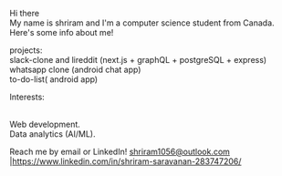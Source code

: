 Hi there 
</br>My name is shriram and I'm a computer science student from Canada. Here's some info about me!

projects:
</br>slack-clone and lireddit (next.js + graphQL + postgreSQL + express)
</br>whatsapp clone (android chat app)
</br>to-do-list( android app)

Interests:

</br>Web development.
</br>Data analytics (AI/ML).

Reach me by email or LinkedIn! shriram1056@outlook.com |https://www.linkedin.com/in/shriram-saravanan-283747206/


